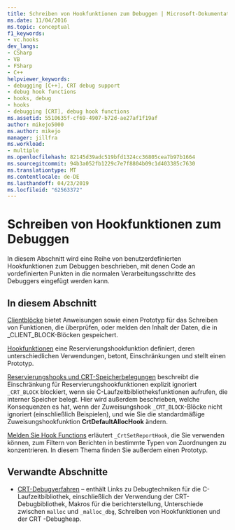 ```yaml
---
title: Schreiben von Hookfunktionen zum Debuggen | Microsoft-Dokumentation
ms.date: 11/04/2016
ms.topic: conceptual
f1_keywords:
- vc.hooks
dev_langs:
- CSharp
- VB
- FSharp
- C++
helpviewer_keywords:
- debugging [C++], CRT debug support
- debug hook functions
- hooks, debug
- hooks
- debugging [CRT], debug hook functions
ms.assetid: 5510635f-cf69-4907-b72d-ae27af1f19af
author: mikejo5000
ms.author: mikejo
manager: jillfra
ms.workload:
- multiple
ms.openlocfilehash: 82145d39adc519bfd1324cc36805cea7b97b1664
ms.sourcegitcommit: 94b3a052fb1229c7e7f8804b09c1d403385c7630
ms.translationtype: MT
ms.contentlocale: de-DE
ms.lasthandoff: 04/23/2019
ms.locfileid: "62563372"
---
```

# <a name="debug-hook-function-writing"></a>Schreiben von Hookfunktionen zum Debuggen
In diesem Abschnitt wird eine Reihe von benutzerdefinierten Hookfunktionen zum Debuggen beschrieben, mit denen Code an vordefinierten Punkten in die normalen Verarbeitungsschritte des Debuggers eingefügt werden kann.

## <a name="in-this-section"></a>In diesem Abschnitt
 [Clientblöcke](../debugger/client-block-hook-functions.md) bietet Anweisungen sowie einen Prototyp für das Schreiben von Funktionen, die überprüfen, oder melden den Inhalt der Daten, die in _CLIENT_BLOCK-Blöcken gespeichert.

 [Hookfunktionen](../debugger/allocation-hook-functions.md) eine Reservierungshookfunktion definiert, deren unterschiedlichen Verwendungen, betont, Einschränkungen und stellt einen Prototyp.

 [Reservierungshooks und CRT-Speicherbelegungen](../debugger/allocation-hooks-and-c-run-time-memory-allocations.md) beschreibt die Einschränkung für Reservierungshookfunktionen explizit ignoriert `_CRT_BLOCK` blockiert, wenn sie C-Laufzeitbibliotheksfunktionen aufrufen, die interner Speicher belegt. Hier wird außerdem beschrieben, welche Konsequenzen es hat, wenn der Zuweisungshook `_CRT_BLOCK`-Blöcke nicht ignoriert (einschließlich Beispielen), und wie Sie die standardmäßige Zuweisungshookfunktion **CrtDefaultAllocHook** ändern.

 [Melden Sie Hook Functions](../debugger/report-hook-functions.md) erläutert `_CrtSetReportHook`, die Sie verwenden können, zum Filtern von Berichten in bestimmte Typen von Zuordnungen zu konzentrieren. In diesem Thema finden Sie außerdem einen Prototyp.

## <a name="related-sections"></a>Verwandte Abschnitte

- [CRT-Debugverfahren](../debugger/crt-debugging-techniques.md) – enthält Links zu Debugtechniken für die C-Laufzeitbibliothek, einschließlich der Verwendung der CRT-Debugbibliothek, Makros für die berichterstellung, Unterschiede zwischen `malloc` und `_malloc_dbg`, Schreiben von Hookfunktionen und der CRT -Debugheap.